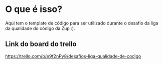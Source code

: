 # O que é isso?

Aqui tem o template de código para ser utilizado durante o desafio da liga da qualidade do código da Zup :). 

## Link do board do trello

https://trello.com/b/e9f2nPy8/desafios-liga-qualidade-de-codigo
